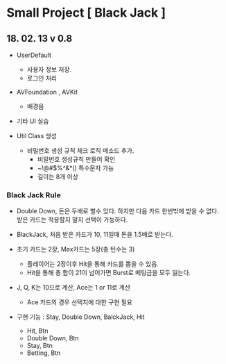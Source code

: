 # Small Project [ Black Jack ]

## 18. 02. 13 v 0.8


- UserDefault
	- 사용자 정보 저장.
	- 로그인 처리

- AVFoundation , AVKit 
	- 배경음

- 기타 UI 실습

- Util Class 생성
	- 비밀번호 생성 규칙 체크 로직 메소드 추가.
		- 비밀번호 생성규칙 만들어 확인
		- ~!@#$%^&*() 특수문자 가능
		- 길이는 8개 이상


### Black Jack Rule
	
- Double Down, 돈은 두배로 벌수 있다. 하지만 다음 카드 한번밖에 받을 수 없다. 받은 카드는 적용할지 말지 선택이 가능하다.

- BlackJack, 처음 받은 카드가 10, 11일때 돈을 1.5배로 받는다.

- 초기 카드는 2장, Max카드는 5장(총 턴수는 3)
	- 플레이어는 2장이후 Hit을 통해 카드를 뽑을 수 있음.
	- Hit을 통해 총 합이 21이 넘어가면 Burst로 베팅금을 모두 잃는다.

- J, Q, K는 10으로 계산, Ace는 1 or 11로 계산
	- Ace 카드의 경우 선택지에 대한 구현 필요

- 구현 기능 : Stay, Double Down, BalckJack, Hit
	- Hit, Btn 
	- Double Down, Btn 
	- Stay, Btn 
	- Betting, Btn 
	

	
	











